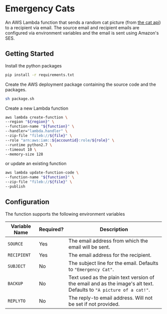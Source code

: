 # Emergency Cats

An AWS Lambda function that sends a random cat picture (from [the cat api](http://thecatapi.com)) to a recipient via email. The source email and recipient emails are configured via environment variables and the email is sent using Amazon's SES.

## Getting Started

Install the python packages
```sh
pip install -r requirements.txt
```

Create the AWS deployment package containing the source code and the packages.
```sh
sh package.sh
```

Create a new Lambda function
```sh
aws lambda create-function \
--region "${region}" \
--function-name "${function}" \
--handler="lambda.handler" \
--zip-file "fileb://${file}" \
--role "arn:aws:iam::${accountid}:role/${role}" \
--runtime python2.7 \
--timeout 10 \
--memory-size 128
```
or update an existing function
```sh
aws lambda update-function-code \
--function-name "${function}" \
--zip-file "fileb://${file}" \
--publish
```

## Configuration

The function supports the following environment variables

 Variable Name | Required? | Description 
 --------------|-----------|-------------
 `SOURCE` | Yes | The email address from which the email will be sent.
 `RECIPIENT` | Yes | The email address for the recipient.
`SUBJECT` | No | The subject line for the email. Defaults to `"Emergency Cat"`.
`BACKUP` | No | Text used as the plain text version of the email and as the image's alt text. Defaults to `"A picture of a cat!"`.
`REPLYTO` | No | The reply-to email address. Will not be set if not provided.
